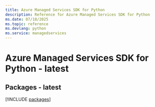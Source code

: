 ```yaml
---
title: Azure Managed Services SDK for Python
description: Reference for Azure Managed Services SDK for Python
ms.date: 07/18/2025
ms.topic: reference
ms.devlang: python
ms.service: managedservices
---
```

# Azure Managed Services SDK for Python - latest
## Packages - latest
[!INCLUDE [packages](managed-services-index.md)]